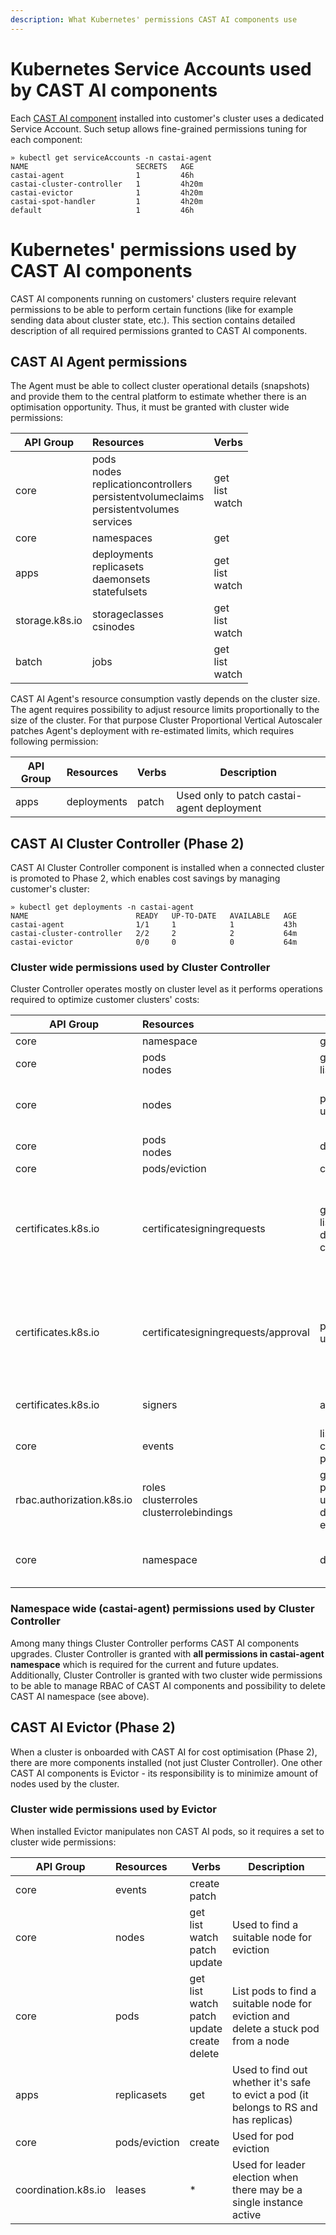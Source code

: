 ```yaml
---
description: What Kubernetes' permissions CAST AI components use
---
```


# Kubernetes Service Accounts used by CAST AI components

Each [CAST AI component](../product-overview/hosted-components.md) installed into customer's cluster uses a dedicated Service Account.
Such setup allows fine-grained permissions tuning for each component:
```shell
» kubectl get serviceAccounts -n castai-agent
NAME                        SECRETS   AGE
castai-agent                1         46h
castai-cluster-controller   1         4h20m
castai-evictor              1         4h20m
castai-spot-handler         1         4h20m
default                     1         46h
```


# Kubernetes' permissions used by CAST AI components

CAST AI components running on customers' clusters require relevant permissions to be able to perform certain functions (like for example sending data about cluster state, etc.).
This section contains detailed description of all required permissions granted to CAST AI components.


## CAST AI Agent permissions

The Agent must be able to collect cluster operational details (snapshots) and provide them to the central platform to estimate whether there is an optimisation opportunity.
Thus, it must be granted with cluster wide permissions:

| API Group       | Resources                                                                                               | Verbs                  |
|-----------------|:--------------------------------------------------------------------------------------------------------|------------------------|
| core            | pods<br/>nodes<br/>replicationcontrollers<br/>persistentvolumeclaims<br/>persistentvolumes<br/>services | get<br/>list<br/>watch |
| core            | namespaces                                                                                              | get                    |
| apps            | deployments<br/>replicasets<br/>daemonsets<br/>statefulsets                                             | get<br/>list<br/>watch |
| storage.k8s.io  | storageclasses<br/>csinodes                                                                             | get<br/>list<br/>watch |
| batch           | jobs                                                                                                    | get<br/>list<br/>watch |


CAST AI Agent's resource consumption vastly depends on the cluster size.
The agent requires possibility to adjust resource limits proportionally to the size of the cluster.
For that purpose Cluster Proportional Vertical Autoscaler patches Agent's deployment with re-estimated limits, which requires following permission:

| API Group | Resources   | Verbs | Description                                |
|-----------|:------------|-------|--------------------------------------------|
| apps      | deployments | patch | Used only to patch castai-agent deployment |


## CAST AI Cluster Controller (Phase 2)

CAST AI Cluster Controller component is installed when a connected cluster is promoted to Phase 2, which enables cost savings by managing customer's cluster:
```shell
» kubectl get deployments -n castai-agent
NAME                        READY   UP-TO-DATE   AVAILABLE   AGE
castai-agent                1/1     1            1           43h
castai-cluster-controller   2/2     2            2           64m
castai-evictor              0/0     0            0           64m
```


### Cluster wide permissions used by Cluster Controller

Cluster Controller operates mostly on cluster level as it performs operations required to optimize customer clusters' costs:

| API Group                 | Resources                                      | Verbs                                            | Description                                                           |
|---------------------------|:-----------------------------------------------|--------------------------------------------------|-----------------------------------------------------------------------|
| core                      | namespace                                      | get                                              |                                                                       |
| core                      | pods<br/>nodes                                 | get<br/>list                                     |                                                                       |
| core                      | nodes                                          | patch<br/>update                                 | Used for node draining and patching                                   |
| core                      | pods<br/>nodes                                 | delete                                           |                                                                       |
| core                      | pods/eviction                                  | create                                           |                                                                       |
| certificates.k8s.io       | certificatesigningrequests                     | get<br/>list<br/>delete<br/>create               | Used for creating a new certificate when adding a node to the cluster |
| certificates.k8s.io       | certificatesigningrequests/approval            | patch<br/>update                                 | Used for creating a new certificate when adding a node to the cluster |
| certificates.k8s.io       | signers                                        | approve                                          | Applicable only for kubelet                                           |
| core                      | events                                         | list<br/>create<br/>patch                        |                                                                       |
| rbac.authorization.k8s.io | roles<br/>clusterroles<br/>clusterrolebindings | get<br/>patch<br/>update<br/>delete<br/>escalate | Applicable for all CAST AI Components                                 |
| core                      | namespace                                      | delete                                           | Applicable only for CAST AI Agent                                     |


### Namespace wide (castai-agent) permissions used by Cluster Controller

Among many things Cluster Controller performs CAST AI components upgrades.
Cluster Controller is granted with **all permissions in castai-agent namespace** which is required for the current and future updates.
Additionally, Cluster Controller is granted with two cluster wide permissions to be able to manage RBAC of CAST AI components and possibility to delete CAST AI namespace (see above).


## CAST AI Evictor (Phase 2)

When a cluster is onboarded with CAST AI for cost optimisation (Phase 2), there are more components installed (not just Cluster Controller).
One other CAST AI components is Evictor - its responsibility is to minimize amount of nodes used by the cluster.

### Cluster wide permissions used by Evictor

When installed Evictor manipulates non CAST AI pods, so it requires a set to cluster wide permissions:

| API Group           | Resources     | Verbs                                                             | Description                                                                           |
|---------------------|:--------------|-------------------------------------------------------------------|---------------------------------------------------------------------------------------|
| core                | events        | create<br/>patch                                                  |                                                                                       |
| core                | nodes         | get<br/>list<br/>watch<br/>patch<br/>update                       | Used to find a suitable node for eviction                                             |
| core                | pods          | get<br/>list<br/>watch<br/>patch<br/>update<br/>create<br/>delete | List pods to find a suitable node for eviction and delete a stuck pod from a node     |
| apps                | replicasets   | get                                                               | Used to find out whether it's safe to evict a pod (it belongs to RS and has replicas) |
| core                | pods/eviction | create                                                            | Used for pod eviction                                                                 |
| coordination.k8s.io | leases        | *                                                                 | Used for leader election when there may be a single instance active                   |
